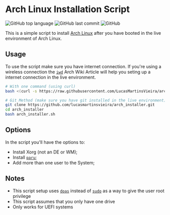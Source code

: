 # Arch Linux Installation Script

![GitHub top language](https://img.shields.io/github/languages/top/lucasmartinsvieira/arch_installer?color=green)
![GitHub last commit](https://img.shields.io/github/last-commit/lucasmartinsvieira/arch_installer?color=green)
![GitHub](https://img.shields.io/github/license/lucasmartinsvieira/arch_installer?color=green)

This is a simple script to install [Arch Linux](https://archlinux.org/) after you have booted in the live environment of Arch Linux.

## Usage

To use the script make sure you have internet connection. If you're using a wireless connection the [`iwd`](https://wiki.archlinux.org/title/Iwd#iwctl) Arch Wiki Article will help you seting up a internet connection in the live environment.

```bash
# With one command (using curl)
bash <(curl -s https://raw.githubusercontent.com/LucasMartinsVieira/arch_installer/main/arch_installer.sh)

# Git Method (make sure you have git installed in the live environment)
git clone https://github.com/lucasmartinsvieira/arch_installer.git
cd arch_installer
bash arch_installer.sh
```

## Options

In the script you'll have the options to: 

- Install Xorg (not an DE or WM);
- Install [`paru`](https://github.com/Morganamilo/paru);
- Add more than one user to the System;

## Notes

- This script setup uses [`doas`](https://github.com/slicer69/doas) instead of [`sudo`](https://github.com/sudo-project/sudo) as a way to give the user root privilege
- This script assumes that you only have one drive
- Only works for UEFI systems 
